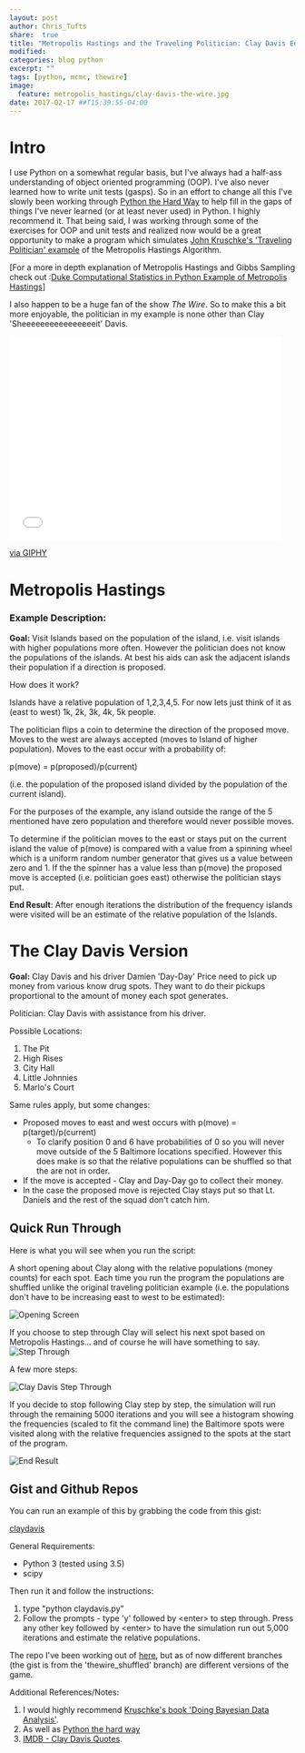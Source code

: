 ```yaml
---
layout: post
author: Chris_Tufts
share:  true
title: "Metropolis Hastings and the Traveling Politician: Clay Davis Edition"
modified:
categories: blog python
excerpt: ""
tags: [python, mcmc, thewire]
image:
  feature: metropolis_hastings/clay-davis-the-wire.jpg
date: 2017-02-17 ##T15:39:55-04:00
---
```


# Intro
I use Python on a somewhat regular basis, but I've always had a half-ass understanding
of object oriented programming (OOP).  I've also never learned how to write unit
tests (gasps). So in an effort to change all this I've slowly been working
 through [Python the Hard Way](https://learnpythonthehardway.org/book/intro.html) to help fill in
the gaps of things I've never learned (or at least never used) in Python. I highly
recommend it. That being said, I was working through some of the exercises for
OOP and unit tests and realized now would be a great opportunity to make a program
which simulates [John Kruschke's 'Traveling Politician' example](https://www.amazon.com/Doing-Bayesian-Data-Analysis-Second/dp/0124058884/ref=sr_1_1?s=instant-video&ie=UTF8&qid=1487790073&sr=8-1&keywords=doing+bayesian+analysis) of the Metropolis Hastings Algorithm.

\[For a more in depth explanation of Metropolis Hastings and Gibbs Sampling check out :[Duke Computational Statistics in Python Example of Metropolis Hastings](http://people.duke.edu/~ccc14/sta-663-2016/16A_MCMC.html)\]


I also happen to be a huge fan of the show <i>The Wire</i>. So to make this a
bit more enjoyable, the politician in my example is none other than Clay
'Sheeeeeeeeeeeeeeeeit' Davis.

<iframe src="//giphy.com/embed/10Vs7qLOUJNxG8" width="480" height="358" frameBorder="0" class="giphy-embed" allowFullScreen></iframe><p><a href="http://giphy.com/gifs/clay-10Vs7qLOUJNxG8">via GIPHY</a></p>

# Metropolis Hastings

### Example Description:

<b>Goal:</b> Visit Islands based on the population of the island, i.e. visit islands
with higher populations more often. However the politician does not know the
populations of the islands. At best his aids can ask the adjacent islands their
population if a direction is proposed.

How does it work?

Islands have a relative population of 1,2,3,4,5. For now lets just think of
it as (east to west) 1k, 2k, 3k, 4k, 5k people.

The politician flips a coin to determine the direction of the proposed move.
Moves to the west are always accepted (moves to Island of higher population). Moves to
the east occur with a probability of:

p(move) = p(proposed)/p(current)

(i.e. the population of the proposed island divided by the population of the current island).

For the purposes of the example, any island outside the range of the 5
mentioned have zero population
and therefore would never possible moves.

To determine if the politician moves to the east or stays put on the current island
the value of p(move) is compared with a value from a spinning
wheel which is a uniform random number generator that gives us a
value between zero and 1. If the the spinner has a value less than p(move)
the proposed move is accepted (i.e. politician goes east) otherwise the politician
stays put.  

<b>End Result</b>: After enough iterations the distribution of the frequency islands
were visited will be an estimate of the relative population of the Islands.

# The Clay Davis Version
<b>Goal:</b> Clay Davis and his driver Damien 'Day-Day' Price need to pick up money
from various know drug spots. They want to do their pickups proportional to
the amount of money each spot generates.  

Politician: Clay Davis with assistance from his driver.

Possible Locations:

1. The Pit
2. High Rises
3. City Hall
4. Little Johnnies
5. Marlo's Court

Same rules apply, but some changes:

* Proposed moves to east and west occurs with p(move) = p(target)/p(current)
  * To clarify position 0 and 6 have probabilities of 0 so you will never
    move outside of the 5 Baltimore locations specified. However this
    does make is so that the relative populations can be shuffled so that
    the are not in order.
* If the move is accepted - Clay and Day-Day go to collect their money.
* In the case the proposed move is rejected Clay stays put so that Lt.
Daniels and the rest of the squad don't catch him.

## Quick Run Through

Here is what you will see when you run the script:

A short opening about Clay along with the relative populations (money counts)
for each spot. Each time you run the program the populations are shuffled unlike
the original traveling politician example (i.e. the populations don't have
to be increasing east to west to be estimated):

![Opening Screen](/images/clay_davis/opening_screen.png)

If you choose to step through Clay will select his next spot based on
Metropolis Hastings... and of course he will have something to say.
![Step Through](/images/clay_davis/Step_through.png)

A few more steps:

![Clay Davis Step Through](/images/clay_davis/clay_davis.gif)

If you decide to stop following Clay step by step, the simulation will
run through the remaining 5000 iterations and you will see a histogram
showing the frequencies (scaled to fit the command line) the Baltimore
spots were visited along with the relative frequencies assigned to the
spots at the start of the program.

![End Result](/images/clay_davis/Simulation_end.png)

## Gist and Github Repos
You can run an example of this by grabbing the code from this gist:

[claydavis](https://gist.github.com/ctufts/abb05e2b804fc1dbdb16932663b30363)

General Requirements:

* Python 3 (tested using 3.5)
* scipy

Then run it and follow the instructions:

1. type "python claydavis.py"
2. Follow the prompts - type 'y' followed by \<enter\> to step through. Press
any other key followed by \<enter\> to have the simulation run out 5,000 iterations
and estimate the relative populations.


The repo I've been working out of [here](https://github.com/ctufts/metropolis_hastings_example), but as of now different branches (the gist is from the 'thewire_shuffled' branch) are different
versions of the game.

Additional References/Notes:

1. I would highly recommend [Kruschke's book 'Doing Bayesian Data Analysis'](https://sites.google.com/site/doingbayesiandataanalysis/).
2. As well as [Python the hard way](https://www.learnpythonthehardway.org/)
3. [IMDB - Clay Davis Quotes](http://www.imdb.com/character/ch0337428/quotes).


[jekyll-gh]: https://github.com/jekyll/jekyll
[jekyll]:    http://jekyllrb.com
